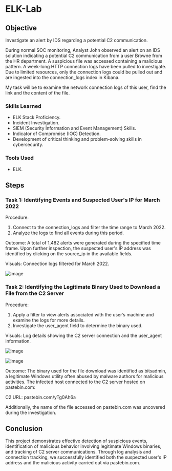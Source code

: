 # ELK-Lab

## Objective

Investigate an alert by IDS regarding a potential C2 communication.

During normal SOC monitoring, Analyst John observed an alert on an IDS solution indicating a potential C2 communication from a user Browne from the HR department. A suspicious file was accessed containing a malicious pattern. 
A week-long HTTP connection logs have been pulled to investigate. Due to limited resources, only the connection logs could be pulled out and are ingested into the connection_logs index in Kibana.

My task will be to examine the network connection logs of this user, find the link and the content of the file.

### Skills Learned

- ELK Stack Proficiency.
- Incident Investigation.
- SIEM (Security Information and Event Management) Skills.
- Indicator of Compromise (IOC) Detection.
- Development of critical thinking and problem-solving skills in cybersecurity.

### Tools Used

- ELK.


## Steps

### Task 1: Identifying Events and Suspected User's IP for March 2022

Procedure:

1. Connect to the connection_logs and filter the time range to March 2022.
2. Analyze the logs to find all events during this period.
   
Outcome: A total of 1,482 alerts were generated during the specified time frame. Upon further inspection, the suspected user's IP address was identified by clicking on the source_ip in the available fields.

Visuals: Connection logs filtered for March 2022.

![image](https://github.com/user-attachments/assets/585630ec-04cb-4074-9342-34a91ce617ed)


### Task 2: Identifying the Legitimate Binary Used to Download a File from the C2 Server

Procedure:

1. Apply a filter to view alerts associated with the user’s machine and examine the logs for more details.
2. Investigate the user_agent field to determine the binary used.

Visuals: Log details showing the C2 server connection and the user_agent information.

![image](https://github.com/user-attachments/assets/c245f2dc-6189-4e31-bcab-5126773c8a04)

![image](https://github.com/user-attachments/assets/2258b82c-c878-4517-8651-8423419f8e5d)

   
Outcome: The binary used for the file download was identified as bitsadmin, a legitimate Windows utility often abused by malware authors for malicious activities. The infected host connected to the C2 server hosted on pastebin.com:

C2 URL: pastebin.com/yTg0Ah6a

Additionally, the name of the file accessed on pastebin.com was uncovered during the investigation.

## Conclusion

This project demonstrates effective detection of suspicious events, identification of malicious behavior involving legitimate Windows binaries, and tracking of C2 server communications. Through log analysis and connection tracking, we successfully identified both the suspected user's IP address and the malicious activity carried out via pastebin.com.













